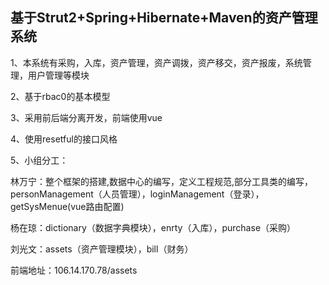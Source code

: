 ## 基于Strut2+Spring+Hibernate+Maven的资产管理系统

1、本系统有采购，入库，资产管理，资产调拨，资产移交，资产报废，系统管理，用户管理等模块

2、基于rbac0的基本模型

3、采用前后端分离开发，前端使用vue

4、使用resetful的接口风格

5、小组分工：

林万宁：整个框架的搭建,数据中心的编写，定义工程规范,部分工具类的编写，personManagement（人员管理），loginManagement（登录），getSysMenue(vue路由配置)

杨在琼：dictionary（数据字典模块），enrty（入库），purchase（采购）

刘光文：assets（资产管理模块），bill（财务）

前端地址：106.14.170.78/assets

